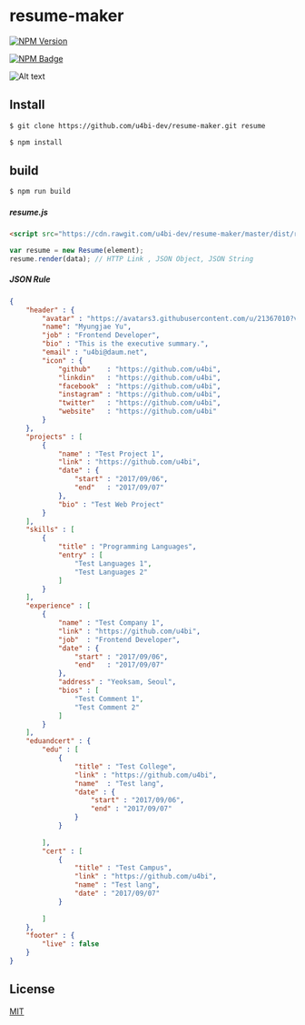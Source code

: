 # resume-maker

[![NPM Version](https://img.shields.io/npm/v/resume-maker.svg)](https://www.npmjs.com/package/resume-maker)

[![NPM Badge](https://nodei.co/npm/resume-maker.png?downloads=true)](https://www.npmjs.com/package/resume-maker)

![Alt text](https://drive.google.com/uc?export=view&id=0B3XkfYbZArSfdTc4ZVV4X0V0UGc)

## Install

```bash
$ git clone https://github.com/u4bi-dev/resume-maker.git resume
```

```bash
$ npm install
```

## build

```bash
$ npm run build
```

##### resume.js

```html
<script src="https://cdn.rawgit.com/u4bi-dev/resume-maker/master/dist/resume.js"></script>
```
```javascript
var resume = new Resume(element);
resume.render(data); // HTTP Link , JSON Object, JSON String
```

##### JSON Rule
```json
{
    "header" : {
        "avatar" : "https://avatars3.githubusercontent.com/u/21367010?v=4&s=460",
        "name": "Myungjae Yu",
        "job" : "Frontend Developer",
        "bio" : "This is the executive summary.",
        "email" : "u4bi@daum.net",
        "icon" : {
            "github"    : "https://github.com/u4bi",
            "linkdin"   : "https://github.com/u4bi",
            "facebook"  : "https://github.com/u4bi",
            "instagram" : "https://github.com/u4bi",
            "twitter"   : "https://github.com/u4bi",
            "website"   : "https://github.com/u4bi"
        }
    },
    "projects" : [
        {
            "name" : "Test Project 1",
            "link" : "https://github.com/u4bi",
            "date" : {
                "start" : "2017/09/06",
                "end"   : "2017/09/07"
            },
            "bio" : "Test Web Project"
        }
    ],
    "skills" : [
        { 
            "title" : "Programming Languages",
            "entry" : [
                "Test Languages 1",
                "Test Languages 2"
            ]
        }
    ],
    "experience" : [
        {
            "name" : "Test Company 1",
            "link" : "https://github.com/u4bi",
            "job"  : "Frontend Developer",
            "date" : {
                "start" : "2017/09/06",
                "end"   : "2017/09/07"
            },
            "address" : "Yeoksam, Seoul",
            "bios" : [
                "Test Comment 1",
                "Test Comment 2"
            ]
        }
    ],
    "eduandcert" : {
        "edu" : [
            {
                "title" : "Test College",
                "link" : "https://github.com/u4bi",
                "name"  : "Test lang",
                "date" : {
                    "start" : "2017/09/06",
                    "end" : "2017/09/07"
                }
            }
            
        ],
        "cert" : [
            {
                "title" : "Test Campus",
                "link" : "https://github.com/u4bi",
                "name" : "Test lang",
                "date" : "2017/09/07"
            }
            
        ]
    },
    "footer" : {
        "live" : false
    }
}

```

## License

[MIT](LICENSE)
